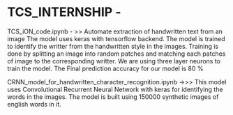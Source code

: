 # TCS_INTERNSHIP -
TCS_iON_code.ipynb - >> Automate extraction of handwritten text from an image
The model uses keras with tensorflow backend. The model is trained to identify the writter from the handwritten style in the images.
Training is done by splitting an image into random patches and matching each patches of image to the corresponding writter. We are using three layer neurons to train the model. The Final prediction accuracy for our model is 80 %

CRNN_model_for_handwritten_character_recognition.ipynb ->>> 
This model uses Convolutional Recurrent Neural Network with keras for identifying the words in the images. The model is built using 150000 synthetic images of english words in it.
